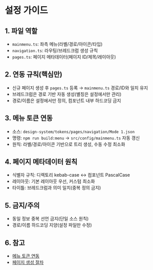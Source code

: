 # 설정 가이드


## 1. 파일 역할

- `mainmenu.ts`: 좌측 메뉴(라벨/경로/아이콘/타입)
- `navigation.ts`: 라우팅/브레드크럼 생성 규칙
- `pages.ts`: 페이지 메타데이터(페이지 ID/제목/레이아웃)


## 2. 연동 규칙(핵심만)

- 신규 페이지 생성 후 `pages.ts` 등록 → `mainmenu.ts` 경로/ID와 일치 유지
- 브레드크럼은 경로 기반 자동 생성(별칭은 설정에서만 관리)
- 경로/이름은 설정에서만 정의, 컴포넌트 내부 하드코딩 금지


## 3. 메뉴 토큰 연동

- 소스: `design-system/tokens/pages/navigation/Mode 1.json`
- 명령: `npm run build:menu` → `src/config/mainmenu.ts` 자동 갱신
- 원칙: 라벨/경로/아이콘 기반으로 트리 생성, 수동 수정 최소화


## 4. 페이지 메타데이터 원칙

- 식별자 규칙: 디렉토리 kebab-case ↔ 컴포넌트 PascalCase
- 레이아웃: 기본 레이아웃 우선, 커스텀 최소화
- 타이틀: 브레드크럼과 의미 일치(중복 정의 금지)


## 5. 금지/주의

- 동일 정보 중복 선언 금지(단일 소스 원칙)
- 경로/이름 하드코딩 지양(설정 파일만 수정)


## 6. 참고

- [메뉴 토큰 연동](./MENU_TOKENS.md)
- [페이지 생성 절차](./PAGES.md)

